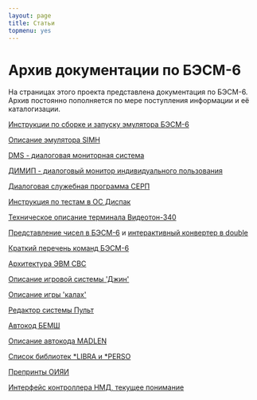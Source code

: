 ```yaml
---
layout: page
title: Статьи
topmenu: yes
---
```


# Архив документации по БЭСМ-6

На страницах этого проекта представлена документация по БЭСМ-6. Архив постоянно пополняется по мере поступления информации и её каталогизации.

[Инструкции по сборке и запуску эмулятора БЭСМ-6](Building)

[Описание эмулятора SIMH](SIMH-manual)

[DMS - диалоговая мониторная система](DMS-manual)

[ДИМИП - диалоговый монитор индивидуального пользования](DIMIP-manual)

[Диалоговая служебная программа СЕРП](SERP-manual)

[Инструкция по тестам в ОС Диспак](Dispak-tests)

[Техническое описание терминала Видеотон-340](Videoton-340)

[Представление чисел в БЭСМ-6](Numbers) и [интерактивный конвертер в double](NumCalc)

[Краткий перечень команд БЭСМ-6](CmdSheet)

[Архитектура ЭВМ СВС](SVS)

[Описание игровой системы 'Джин'](Jinn-gaming-system)

[Описание игры 'калах'](Kalakh-game)

[Редактор системы Пульт](Pult-editor)

[Автокод БЕМШ](Bemsh)

[Описание автокода MADLEN](Madlen)

[Список библиотек \*LIBRA и \*PERSO](Libraries)

[Препринты ОИЯИ](JINR-preprints)

[Интерфейс контроллера НМД, текущее понимание](NMD_interface)
